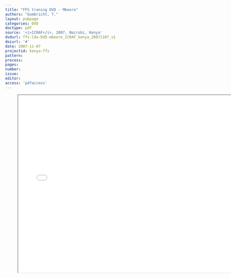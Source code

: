 ```yaml
---
title: "FFS traning DVD - Mbeere"
authors: "Gumbricht, T."
layout: pubpage
categories: DVD
doctype: pdf
source: '<i>ICRAF</i>, 2007, Nairobi, Kenya'
dvdurl: ffs-lda-DVD-mbeere_ICRAF_kenya_20071107_v1
doiurl: '#'
date: 2007-11-07
projectid: kenya-ffs
pattern:
process:
pages:
number:
issue:
editor:
access: 'pdfaccess'
---
```

<figure>
  <iframe src="{{ site.commonurl }}/dvd/{{ page.dvdurl }}/index.html"
    style="width:720px; height:576px;" frameborder="1">
  </iframe>
</figure>
